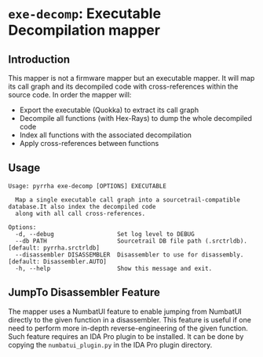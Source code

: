 # `exe-decomp`: Executable Decompilation mapper

## Introduction

This mapper is not a firmware mapper but an executable mapper. It will map its call graph and its decompiled code with cross-references within the source code. In order
the mapper will:

* Export the executable (Quokka) to extract its call graph
* Decompile all functions (with Hex-Rays) to dump the whole decompiled code
* Index all functions with the associated decompilation
* Apply cross-references between functions

## Usage

```commandline
Usage: pyrrha exe-decomp [OPTIONS] EXECUTABLE

  Map a single executable call graph into a sourcetrail-compatible database.It also index the decompiled code
  along with all call cross-references.

Options:
  -d, --debug                  Set log level to DEBUG
  --db PATH                    Sourcetrail DB file path (.srctrldb).  [default: pyrrha.srctrldb]
  --disassembler DISASSEMBLER  Disassembler to use for disassembly.  [default: Disassembler.AUTO]
  -h, --help                   Show this message and exit.
```

## JumpTo Disassembler Feature

The mapper uses a NumbatUI feature to enable jumping from NumbatUI directly
to the given function in a disassembler. This feature is useful if one need
to perform more in-depth reverse-engineering of the given function. Such
feature requires an IDA Pro plugin to be installed. It can be done by copying
the ``numbatui_plugin.py`` in the IDA Pro plugin directory.
